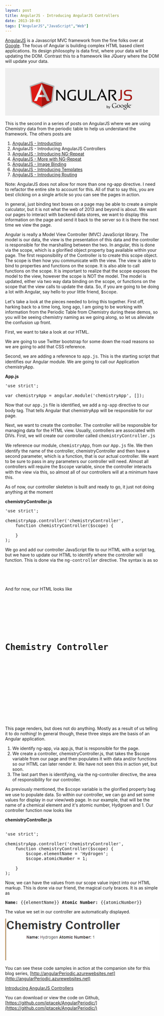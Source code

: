 ```yaml
---
layout: post
title: AngularJS - Introducing AngularJS Controllers
date: 2013-10-03
tags: ["AngularJS","JavaScript","Web"]
---
```


[AngularJS](http://www.angularjs.org) is a Javascript MVC framework from the fine folks over at
[Google](http://www.google.com). The focus of Angular is building complex
 HTML based client applications. Its design philosophy is data first, where your data will be updating the DOM.
 Contrast this to a framework like JQuery where the DOM will update your data.

![AngularJS Logo](angularLogo.png)

This is the second in a series of posts on AngularJS where we are using Chemistry data from the periodic table
to help us understand the framework. The others posts are

1. [AngularJS - Introduction](http://www.jptacek.com/2013/10/angularjs-introduction/)
2. AngularJS - Introducing AngularJS Controllers
3. [AngularJS - Introducing NG-Repeat](http://www.jptacek.com/2013/10/angularjs-introducing-ng-repeat/)
4. [AngularJS - More with NG-Repeat](http://www.jptacek.com/2014/01/angularjs-further-with-ng-repeat/)
5. [AngularJS - Image Binding](http://www.jptacek.com/2014/01/angularjs-lou-reed/)
6. [AngularJS - Introducing Templates](http://www.jptacek.com/2014/02/angularJS-templates/)
7. [AngularJS - Introducing Routing](http://www.jptacek.com/2014/02/angularJS-IntroToRouting/)

Note: AngularJS does not allow for more than one ng-app directive. I need to refactor the entire site to account for
this. All of that to say this, you are best clicking on a single article so you can see the pages in action.

In general, just binding text boxes on a page may be able to create a simple calculator, but it is not what the web of 2013 and beyond is about. We want our pages to interact with backend data stores, we want to display this information on the page and send it back to the server so it is there the next time we view the page. 

Angular is really a Model View Controller (MVC) JavaScript library. The model is our data, the view is the presentation of this data and the controller is responsible for the marshalling between the two. In angular, this is done via the scope, which is a glorified object property bag available within your page. The first responsibility of the Controller is to create this scope object. The scope is then how you communicate with the view. The view is able to bind to properties and functions on the scope. It is also able to call functions on the scope. It is important to realize that the scope exposes the model to the view, however the scope is NOT the model. The model is updated, either via two way data binding on the scope, or functions on the scope that the view calls to update the data. So, if you are going to be doing a lot with Angular, say hello to your little friend, <span style="font-family:Courier New">$scope</span>.

Let's take a look at the pieces needed to bring this together. First off, harking back to a time long, long ago, I am going to be working with information from the Periodic Table from Chemistry during these demos, so you will be seeing chemistry naming as we going along, so let us alleviate the confusion up front.

First, we want to take a look at our HTML.

We are going to use Twitter bootstrap for some down the road reasons so we are going to add that CSS reference.

Second, we are adding a reference to <span style="font-family:Courier New">app.js</span>. This is the starting script that identifies our Angular module. We are going to call our Application chemistryApp.

**App.js**

<pre class="brush: js">
'use strict';

var chemistryApp = angular.module('chemistryApp', []);
</pre>

Now that our <span style="font-family:Courier New">app.js</span> file is identified, we add a <span style="font-family:Courier New">ng-app</span> directive to our body tag. That tells Angular that chemistryApp will be responsible for our page.

Next, we want to create the controller. The controller will be responsible for managing data for the HTML view. Usually, controllers are associated with DIVs. First, we will create our controller called <span style="font-family:Courier New">chemistryController.js</span>

We reference our module, <span style="font-family:Courier New">chemistryApp</span>, from our <span style="font-family:Courier New">App.js</span> file. We then identify the name of the controller, chemistryController and then have a second parameter, which is a function, that is our actual controller. We want to be sure to pass in any parameters our controller will need. Almost all controllers will require the <span style="font-family:Courier New">$scope</span> variable, since the controller interacts with the view via this, so almost all of our controllers will at a minimum have this.

As of now, our controller skeleton is built and ready to go, it just not doing anything at the moment

**chemistryController.js**
<pre class="brush: js">
'use strict';

chemistryApp.controller('chemistryController',
    function chemistryController($scope) {

    }
);
</pre>

We go and add our controller JavaScript file to our HTML with a script tag, but we have to update our HTML to identify where the controller will function. This is done via the <span style="font-family:Courier New">ng-controller</span> directive. The syntax is as so
<pre class="brush: xml">
<div class="container" id="ngChem1" ng-controller="chemistryController">

</div>
</pre>

And for now, our HTML looks like
<pre class="brush: xml;">
<!DOCTYPE html>
<html lang="en">
<head>
    <title>Controller Demo 1</title>
    <link rel="stylesheet" href="/css/bootstrap.min.css"/>
</head>
<body ng-app="chemistryApp">
<h1>Chemistry Controller</h1>
<div class="container" id="ngChem1" ng-controller="chemistryController">

</div>

<script src="angular.min.js"></script>
<script src="app.js"></script>
<script src="chemistryController.js"></script>
</body>
</html>
</pre>

This page renders, but does not do anything. Mostly as a result of us telling it to do nothing! In general though, these three steps are the basis of an Angular application. 

1.  We identify ng-app, via app.js, that is responsible for the page.
2.  We create a controller, chemistryController.js, that takes the $scope variable from our page and then populates it with data and/or functions so our HTML can later render it. We have not seen this in action yet, but soon.
3.  The last part then is identifying, via the ng-controller directive, the area of responsibility for our controller.

As previously mentioned, the <span style="font-family:Courier New">$scope</span> variable is the glorified property bag we use to populate data. So within our controller, we can go and set some values for display in our view/web page. In our example, that will be the name of a chemical element and it's atomic number, Hydgroen and 1\. Our controller function now looks like

**chemistryController.js**

<pre class="brush: js">

'use strict';

chemistryApp.controller('chemistryController',
    function chemistryController($scope) {
        $scope.elementName = 'Hydrogen';
        $scope.atomicNumber = 1;

    }
);
</pre>

Now, we can have the values from our scope value inject into our HTML markup. This is done via our friend, the magical curly braces. It is as simple as

<pre class="brush: xml;"><b>Name:</b> {{elementName}} <b>Atomic Number:</b> {{atomicNumber}}</pre>
</span>

The value we set in our controller are automatically displayed.

![](100313_2137_Introducing2.png)

You can see these code samples in action at the companion site for this blog series, [http://angularPeriodic.azurewebsites.net](http://angularPeriodic.azurewebsites.net)

[Introducing AngularJS Controllers](http://angularperiodic.azurewebsites.net/Demo2/controller1.html)

You can download or view the code on Github, [https://github.com/jptacek/AngularPeriodic/](https://github.com/jptacek/AngularPeriodic/)
